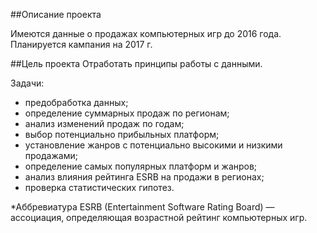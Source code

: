 ##Описание проекта

Имеются данные о продажах компьютерных игр до 2016 года. Планируется кампания на 2017 г.

##Цель проекта
Отработать принципы работы с данными. 

Задачи:
 - предобработка данных;
 - определение суммарных продаж по регионам;
 - анализ изменений продаж по годам;
 - выбор потенциально прибыльных платформ;
 - установление жанров с потенциально высокими и низкими продажами;
 - определение самых популярных платформ и жанров;
 - анализ влияния рейтинга ESRB на продажи в регионах;
 - проверка статистических гипотез.


*Аббревиатура ESRB (Entertainment Software Rating Board) — ассоциация, определяющая возрастной рейтинг компьютерных игр.